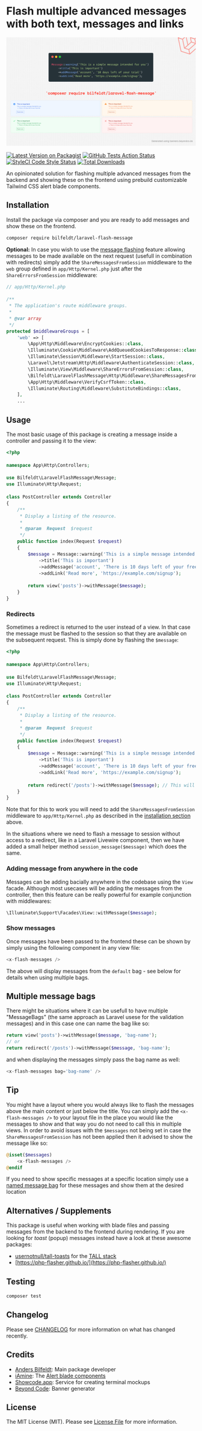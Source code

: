 # Flash multiple advanced messages with both text, messages and links

![bilfeldt/laravel-flash-message](/art/banner.png?raw=true)

[![Latest Version on Packagist](https://img.shields.io/packagist/v/bilfeldt/laravel-flash-message.svg?style=flat-square)](https://packagist.org/packages/bilfeldt/laravel-flash-message)
[![GitHub Tests Action Status](https://img.shields.io/github/workflow/status/bilfeldt/laravel-flash-message/run-tests?label=tests)](https://github.com/bilfeldt/laravel-flash-message/actions?query=workflow%3Arun-tests+branch%3Amain)
[![StyleCI Code Style Status](https://github.styleci.io/repos/416473017/shield)](https://github.styleci.io/repos/416473017/shield)
[![Total Downloads](https://img.shields.io/packagist/dt/bilfeldt/laravel-flash-message.svg?style=flat-square)](https://packagist.org/packages/bilfeldt/laravel-flash-message)

An opinionated solution for flashing multiple advanced messages from the backend and showing these on the frontend using prebuild customizable Tailwind CSS alert blade components.

## Installation

Install the package via composer and you are ready to add messages and show these on the frontend.

```bash
composer require bilfeldt/laravel-flash-message
```

**Optional:** In case you wish to use the [message flashing](https://laravel.com/docs/master/responses#redirecting-with-flashed-session-data) feature allowing messages to be made available on the next request (usefull in combination with redirects) simply add the `ShareMessagesFromSession` middleware to the `web` group defined in `app/Http/Kernel.php` just after the `ShareErrorsFromSession` middleware:

```php
// app/Http/Kernel.php

/**
 * The application's route middleware groups.
 *
 * @var array
 */
protected $middlewareGroups = [
    'web' => [
        \App\Http\Middleware\EncryptCookies::class,
        \Illuminate\Cookie\Middleware\AddQueuedCookiesToResponse::class,
        \Illuminate\Session\Middleware\StartSession::class,
        \Laravel\Jetstream\Http\Middleware\AuthenticateSession::class,
        \Illuminate\View\Middleware\ShareErrorsFromSession::class,
        \Bilfeldt\LaravelFlashMessage\Http\Middleware\ShareMessagesFromSession::class, // <------ ADDED HERE
        \App\Http\Middleware\VerifyCsrfToken::class,
        \Illuminate\Routing\Middleware\SubstituteBindings::class,
    ],
    ...
```

## Usage

The most basic usage of this package is creating a message inside a controller and passing it to the view:

```php
<?php

namespace App\Http\Controllers;

use Bilfeldt\LaravelFlashMessage\Message;
use Illuminate\Http\Request;

class PostController extends Controller
{
    /**
     * Display a listing of the resource.
     *
     * @param  Request  $request
     */
    public function index(Request $request)
    {
        $message = Message::warning('This is a simple message intended for you') // message/success/info/warning/error
            ->title('This is important')
            ->addMessage('account', 'There is 10 days left of your free trial')
            ->addLink('Read more', 'https://example.com/signup');
            
        return view('posts')->withMessage($message);
    }
}
```

### Redirects

Sometimes a redirect is returned to the user instead of a view. In that case the message must be flashed to the session so that they are available on the subsequent request. This is simply done by flashing the `$message`:

```php
<?php

namespace App\Http\Controllers;

use Bilfeldt\LaravelFlashMessage\Message;
use Illuminate\Http\Request;

class PostController extends Controller
{
    /**
     * Display a listing of the resource.
     *
     * @param  Request  $request
     */
    public function index(Request $request)
    {
        $message = Message::warning('This is a simple message intended for you') // message/success/info/warning/error
            ->title('This is important')
            ->addMessage('account', 'There is 10 days left of your free trial')
            ->addLink('Read more', 'https://example.com/signup');
            
        return redirect('/posts')->withMessage($message); // This will flash the message to the Laravel session
    }
}
```

Note that for this to work you will need to add the `ShareMessagesFromSession` middleware to `app/Http/Kernel.php` as described in the [installation section](#installation) above.

In the situations where we need to flash a message to session without access to a redirect, like in a Laravel Livewire component, then we have added a small helper method `session_message($message)` which does the same.

### Adding message from anywhere in the code

Messages can be adding bacially anywhere in the codebase using the `View` facade. Although most usecases will be adding the messages from the controller, then this feature can be really powerful for example conjunction with middlewares:

```php
\Illuminate\Support\Facades\View::withMessage($message);
```

### Show messages

Once messages have been passed to the frontend these can be shown by simply using the following component in any view file:

```php
<x-flash-messages />
```

The above will display messages from the `default` bag - see below for details when using multiple bags.

## Multiple message bags

There might be situations where it can be usefull to have multiple "MessageBags" (the same approach as Laravel usese for the validation messages) and in this case one can name the bag like so:

```php
return view('posts')->withMessage($message, 'bag-name');
// or 
return redirect('/posts')->withMessage($message, 'bag-name');
```

and when displaying the messages simply pass the bag name as well:

```php
<x-flash-messages bag='bag-name' />
```

## Tip

You might have a layout where you would always like to flash the messages above the main content or just below the title. You can simply add the `<x-flash-messages />` to your layout file in the place you would like the messages to show and that way you do not need to call this in multiple views. In order to avoid issues with the `$messages` not being set in case the `ShareMessagesFromSession` has not been applied then it advised to show the message like so:

```php
@isset($messages)
    <x-flash-messages />
@endif
```

If you need to show specific messages at a specific location simply use a [named message bag](#multiple-message-bags) for these messages and show them at the desired location

## Alternatives / Supplements

This package is useful when working with blade files and passing messages from the backend to the frontend during rendering. If you are looking for *toast* (popup) messages instead have a look at these awesome packages:
- [usernotnull/tall-toasts](https://github.com/usernotnull/tall-toasts) for the [TALL stack](https://tallstack.dev/)
- [https://php-flasher.github.io/](https://php-flasher.github.io/)

## Testing

```bash
composer test
```

## Changelog

Please see [CHANGELOG](CHANGELOG.md) for more information on what has changed recently.

## Credits

- [Anders Bilfeldt](https://github.com/bilfeldt): Main package developer
- [iAmine](https://tailwindcomponents.com/u/iaminos): The [Alert blade components](https://tailwindcomponents.com/component/alerts-components)
- [Showcode.app](https://showcode.app/): Service for creating terminal mockups
- [Beyond Code](https://banners.beyondco.de/): Banner generator

## License

The MIT License (MIT). Please see [License File](LICENSE.md) for more information.
